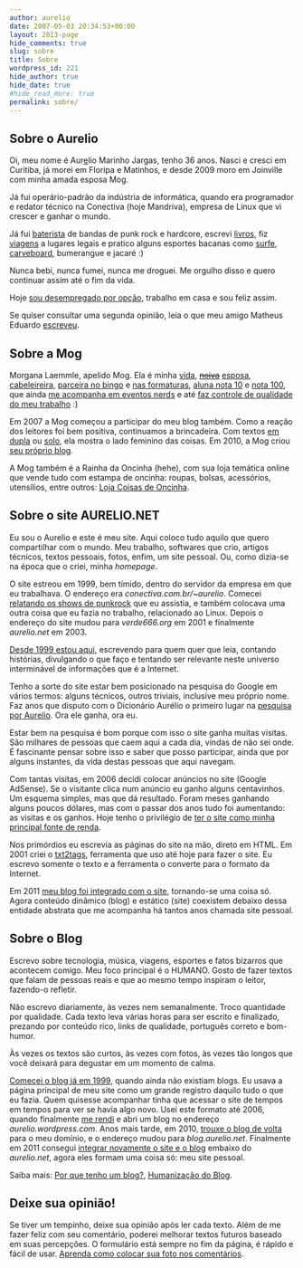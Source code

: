 ```yaml
---
author: aurelio
date: 2007-05-03 20:34:53+00:00
layout: 2013-page
hide_comments: true
slug: sobre
title: Sobre
wordpress_id: 221
hide_author: true
hide_date: true
#hide_read_more: true
permalink: sobre/
---
```



## Sobre o Aurelio

Oi, meu nome é Aur[e](http://aurelio.net/blog/2011/05/26/aos-33-descobri-que-meu-nome-nao-tem-acento/)lio Marinho Jargas, tenho 36 anos. Nasci e cresci em Curitiba, já morei em Floripa e Matinhos, e desde 2009 moro em Joinville com minha amada esposa Mog.

Já fui operário-padrão da indústria de informática, quando era programador e redator técnico na Conectiva (hoje Mandriva), empresa de Linux que vi crescer e ganhar o mundo.

Já fui [baterista](http://aurelio.net/musica/) de bandas de punk rock e hardcore, escrevi [livros](http://aurelio.net/livro/), fiz [viagens](http://aurelio.net/viagem/) a lugares legais e pratico alguns esportes bacanas como [surfe](http://aurelio.net/surf/), [carveboard](http://aurelio.net/carve/), bumerangue e jacaré :)

Nunca bebi, nunca fumei, nunca me droguei. Me orgulho disso e quero continuar assim até o fim da vida.

Hoje [sou desempregado por opção](http://aurelio.net/blog/2010/09/23/estou-ha-5-anos-desempregado-viva/), trabalho em casa e sou feliz assim.

Se quiser consultar uma segunda opinião, leia o que meu amigo Matheus Eduardo [escreveu](http://maathe.us/blog/2007/11/aurelio-marinho-jargas/).


## Sobre a Mog

Morgana Laemmle, apelido Mog. Ela é minha 
[vida](http://aurelio.net/blog/2009/05/15/dois-corpos-um-espaco/),
<del>[noiva](http://aurelio.net/blog/2008/07/18/a-lua-a-pedra-e-o-amor/)</del>
[esposa](http://aurelio.net/blog/2011/05/13/casamento/),
[cabeleireira](http://aurelio.net/blog/2009/08/05/barbearia-morgana/),
[parceira no bingo](http://aurelio.net/blog/2008/06/27/bingo/) e
[nas formaturas](http://aurelio.net/blog/2008/03/31/existe-emo-de-meia-idade/),
[aluna nota 10](http://aurelio.net/blog/2008/07/11/garota-nota-10/) e
[nota 100](http://aurelio.net/blog/2009/04/17/garota-nota-10-2/), que ainda
[me acompanha em eventos nerds](http://aurelio.net/blog/2008/04/22/a-mog-foi-no-fisl/) e até
[faz controle de qualidade do meu trabalho](http://aurelio.net/blog/2009/03/05/o-que-ta-acontecendo-com-o-aurelio/) :)

Em 2007 a Mog começou a participar do meu blog também. Como a reação dos leitores foi bem positiva, continuamos a brincadeira. Com textos [em dupla](http://aurelio.net/blog/2008/03/31/existe-emo-de-meia-idade/) ou [solo](http://aurelio.net/blog/2008/04/22/a-mog-foi-no-fisl/), ela mostra o lado feminino das coisas. Em 2010, a Mog criou [seu próprio blog](http://moguinha.com.br).

A Mog também é a Rainha da Oncinha (hehe), com sua loja temática online que vende tudo com estampa de oncinha: roupas, bolsas, acessórios, utensílios, entre outros: [Loja Coisas de Oncinha](http://www.coisasdeoncinha.com.br/).


## Sobre o site AURELIO.NET

Eu sou o Aurelio e este é meu site. Aqui coloco tudo aquilo que quero compartilhar com o mundo. Meu trabalho, softwares que crio, artigos técnicos, textos pessoais, fotos, enfim, um site pessoal. Ou, como dizia-se na época que o criei, minha _homepage_.

O site estreou em 1999, bem tímido, dentro do servidor da empresa em que eu trabalhava. O endereço era _conectiva.com.br/~aurelio_. Comecei [relatando os shows de punkrock](http://aurelio.net/musica/shows.html) que eu assistia, e também colocava uma outra coisa que eu fazia no trabalho, relacionado ao Linux. Depois o endereço do site mudou para _verde666.org_ em 2001 e finalmente _aurelio.net_ em 2003.

[Desde 1999 estou aqui](http://aurelio.net/blog/2009/06/27/10-anos-de-saite/), escrevendo para quem quer que leia, contando histórias, divulgando o que faço e tentando ser relevante neste universo interminável de informações que é a Internet.

Tenho a sorte do site estar bem posicionado na pesquisa do Google em vários termos: alguns técnicos, outros triviais, inclusive meu próprio nome. Faz anos que disputo com o Dicionário Aurélio o primeiro lugar na [pesquisa por Aurelio](http://www.google.com.br/search?q=Aurelio). Ora ele ganha, ora eu.

Estar bem na pesquisa é bom porque com isso o site ganha muitas visitas. São milhares de pessoas que caem aqui a cada dia, vindas de não sei onde. É fascinante pensar sobre isso e saber que posso participar, ainda que por alguns instantes, da vida destas pessoas que aqui navegam.

Com tantas visitas, em 2006 decidi colocar anúncios no site (Google AdSense). Se o visitante clica num anúncio eu ganho alguns centavinhos. Um esquema simples, mas que dá resultado. Foram meses ganhando alguns poucos dólares, mas com o passar dos anos tudo foi aumentando: as visitas e os ganhos. Hoje tenho o privilégio de [ter o site como minha principal fonte de renda](http://aurelio.net/blog/2010/09/23/estou-ha-5-anos-desempregado-viva/).

Nos primórdios eu escrevia as páginas do site na mão, direto em HTML. Em 2001 criei o [txt2tags](http://txt2tags.org/pt/), ferramenta que uso até hoje para fazer o site. Eu escrevo somente o texto e a ferramenta o converte para o formato da Internet.

Em 2011 [meu blog foi integrado com o site](http://aurelio.net/blog/2011/04/13/site-blog-ambos/), tornando-se uma coisa só. Agora conteúdo dinâmico (blog) e estático (site) coexistem debaixo dessa entidade abstrata que me acompanha há tantos anos chamada site pessoal.


## Sobre o Blog

Escrevo sobre tecnologia, música, viagens, esportes e fatos bizarros que acontecem comigo. Meu foco principal é o HUMANO. Gosto de fazer textos que falam de pessoas reais e que ao mesmo tempo inspiram o leitor, fazendo-o refletir.

Não escrevo diariamente, às vezes nem semanalmente. Troco quantidade por qualidade. Cada texto leva várias horas para ser escrito e finalizado, prezando por conteúdo rico, links de qualidade, português correto e bom-humor.

Às vezes os textos são curtos, às vezes com fotos, às vezes tão longos que você deixará para degustar em um momento de calma.

[Comecei o blog já em 1999](http://aurelio.net/blog-arquivo.html), quando ainda não existiam blogs. Eu usava a página principal de meu site como um grande registro daquilo tudo o que eu fazia. Quem quisesse acompanhar tinha que acessar o site de tempos em tempos para ver se havia algo novo. Usei este formato até 2006, quando finalmente [me rendi](http://aurelio.net/blog/2006/04/23/blog-novo-de-novo-dessa-vez-definitivo-e-bombado/) e abri um blog no endereço _aurelio.wordpress.com_. Anos mais tarde, em 2010, [trouxe o blog de volta](http://aurelio.net/blog/2010/06/29/blog-aurelio-net/) para o meu domínio, e o endereço mudou para _blog.aurelio.net_. Finalmente em 2011 consegui [integrar novamente o site e o blog](http://aurelio.net/blog/2011/04/13/site-blog-ambos/) embaixo do _aurelio.net_, agora eles formam uma coisa só: meu site pessoal.

Saiba mais: [Por que tenho um blog?](http://aurelio.net/blog/2007/04/28/por-que-tenho-um-blog/), [Humanização do Blog](http://aurelio.net/blog/2007/05/01/humanizacao-do-blog/).


## Deixe sua opinião!

Se tiver um tempinho, deixe sua opinião após ler cada texto. Além de me fazer feliz com seu comentário, poderei melhorar textos futuros baseado em suas percepções. O formulário está sempre no fim da página, é rápido e fácil de usar. [Aprenda como colocar sua foto nos comentários](http://aurelio.net/blog/2008/03/12/leitor-mostre-a-sua-cara-gravatar/).
 